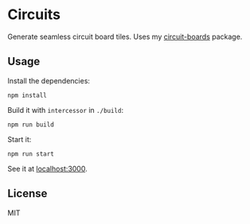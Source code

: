 # Circuits

Generate seamless circuit board tiles. Uses my [circuit-boards][cb] package.

## Usage

Install the dependencies:

    npm install

Build it with `intercessor` in `./build`:

    npm run build

Start it:

    npm run start

See it at [localhost:3000](http://localhost:3000).

## License

MIT

[cb]: https://github.com/paul-nechifor/circuit-boards
